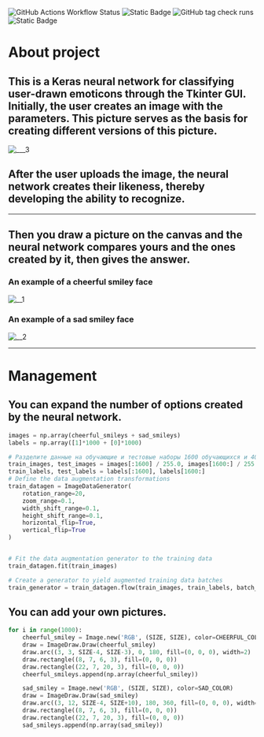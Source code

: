 ![GitHub Actions Workflow Status](https://img.shields.io/github/actions/workflow/status/YaiLung/Neural-network-for-image-recognition/python-package-conda.yml)
![Static Badge](https://img.shields.io/badge/Python-3.10-blue)
![GitHub tag check runs](https://img.shields.io/github/check-runs/YaiLung/Neural-network-for-image-recognition/1.0.2)
![Static Badge](https://img.shields.io/badge/library-Keras-red)





# About project
## This is a Keras neural network for classifying user-drawn emoticons through the Tkinter GUI. Initially, the user creates an image with the parameters. This picture serves as the basis for creating different versions of this picture.
![___3](https://github.com/user-attachments/assets/bdd5453d-c5ab-4d16-b031-e3d97115177f)
## After the user uploads the image, the neural network creates their likeness, thereby developing the ability to recognize.
___
## Then you draw a picture on the canvas and the neural network compares yours and the ones created by it, then gives the answer.
### An example of a cheerful smiley face
![__1](https://github.com/user-attachments/assets/310612b6-294d-4f3b-8b0b-24d54d767d9d)

### An example of a sad smiley face
![__2](https://github.com/user-attachments/assets/1d25c529-de7b-4ea8-a8cd-447cee05e4ee)
___
# Мanagement
## You can expand the number of options created by the neural network.

```python
images = np.array(cheerful_smileys + sad_smileys)
labels = np.array([1]*1000 + [0]*1000)

# Разделите данные на обучающие и тестовые наборы 1600 обучающихся и 400 тестовх
train_images, test_images = images[:1600] / 255.0, images[1600:] / 255.0
train_labels, test_labels = labels[:1600], labels[1600:]
# Define the data augmentation transformations
train_datagen = ImageDataGenerator(
    rotation_range=20,
    zoom_range=0.1,
    width_shift_range=0.1,
    height_shift_range=0.1,
    horizontal_flip=True,
    vertical_flip=True
)


# Fit the data augmentation generator to the training data
train_datagen.fit(train_images)

# Create a generator to yield augmented training data batches
train_generator = train_datagen.flow(train_images, train_labels, batch_size=10)
```
## You can add your own pictures.

```python
for i in range(1000):
    cheerful_smiley = Image.new('RGB', (SIZE, SIZE), color=CHEERFUL_COLOR)
    draw = ImageDraw.Draw(cheerful_smiley)
    draw.arc((3, 3, SIZE-4, SIZE-3), 0, 180, fill=(0, 0, 0), width=2)
    draw.rectangle((8, 7, 6, 3), fill=(0, 0, 0))
    draw.rectangle((22, 7, 20, 3), fill=(0, 0, 0))
    cheerful_smileys.append(np.array(cheerful_smiley))

    sad_smiley = Image.new('RGB', (SIZE, SIZE), color=SAD_COLOR)
    draw = ImageDraw.Draw(sad_smiley)
    draw.arc((3, 12, SIZE-4, SIZE+10), 180, 360, fill=(0, 0, 0), width=2)
    draw.rectangle((8, 7, 6, 3), fill=(0, 0, 0))
    draw.rectangle((22, 7, 20, 3), fill=(0, 0, 0))
    sad_smileys.append(np.array(sad_smiley))
```
